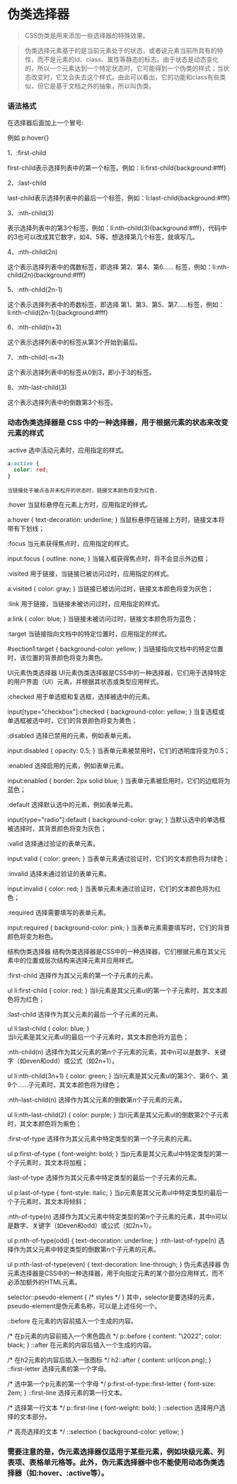 # 伪类选择器


> CSS伪类是用来添加一些选择器的特殊效果。


> 伪类选择元素基于的是当前元素处于的状态，或者说元素当前所具有的特性，而不是元素的id、class、属性等静态的标志。由于状态是动态变化的，所以一个元素达到一个特定状态时，它可能得到一个伪类的样式；当状态改变时，它又会失去这个样式。由此可以看出，它的功能和class有些类似，但它是基于文档之外的抽象，所以叫伪类。

### 语法格式

在选择器后面加上一个冒号:

例如 p:hover{}


1、:first-child

first-child表示选择列表中的第一个标签。例如：li:first-child{background:#fff}

2、:last-child

last-child表示选择列表中的最后一个标签，例如：li:last-child{background:#fff}

3、:nth-child(3)

表示选择列表中的第3个标签，例如：li:nth-child(3){background:#fff}，代码中的3也可以改成其它数字，如4、5等。想选择第几个标签，就填写几。

4、:nth-child(2n) 

这个表示选择列表中的偶数标签，即选择 第2、第4、第6…… 标签，例如：li:nth-child(2n){background:#fff}

5、:nth-child(2n-1)

这个表示选择列表中的奇数标签，即选择 第1、第3、第5、第7……标签，例如：li:nth-child(2n-1){background:#fff}

6、:nth-child(n+3)

这个表示选择列表中的标签从第3个开始到最后。

7、:nth-child(-n+3)

这个表示选择列表中的标签从0到3，即小于3的标签。

8、:nth-last-child(3)

这个表示选择列表中的倒数第3个标签。




### 动态伪类选择器是 CSS 中的一种选择器，用于根据元素的状态来改变元素的样式

:active
选中活动元素时，应用指定的样式。

```css
a:active {
  color: red;
}
```

```
当链接处于被点击并未松开的状态时，链接文本颜色将变为红色. 
```

:hover 
当鼠标悬停在元素上方时，应用指定的样式。

a:hover {
  text-decoration: underline;
}
当鼠标悬停在链接上方时，链接文本将带有下划线； 

:focus 
当元素获得焦点时，应用指定的样式。

input:focus {
  outline: none;
}
 当输入框获得焦点时，将不会显示外边框；

:visited 
用于链接，当链接已被访问过时，应用指定的样式。

a:visited {
  color: gray;
}
当链接已被访问过时，链接文本颜色将变为灰色；

:link 
用于链接，当链接未被访问过时，应用指定的样式。

a:link {
  color: blue;
}
当链接未被访问过时，链接文本颜色将为蓝色；

:target 
当链接指向文档中的特定位置时，应用指定的样式。

#section1:target {
  background-color: yellow;
}
当链接指向文档中的特定位置时，该位置的背景颜色将变为黄色。

UI元素伪类选择器
UI元素伪类选择器是CSS中的一种选择器，它们用于选择特定的用户界面（UI）元素，并根据其状态或类型应用样式。

:checked
用于单选框和复选框，选择被选中的元素。

input[type="checkbox"]:checked {
  background-color: yellow;
}
 当复选框或单选框被选中时，它们的背景颜色将变为黄色；

:disabled
选择已禁用的元素，例如表单元素。

input:disabled {
  opacity: 0.5;
}
 当表单元素被禁用时，它们的透明度将变为0.5；

:enabled
选择启用的元素，例如表单元素。

input:enabled {
  border: 2px solid blue;
}
 当表单元素被启用时，它们的边框将为蓝色；

:default
选择默认选中的元素，例如表单元素。

input[type="radio"]:default {
  background-color: gray;
}
 当默认选中的单选框被选择时，其背景颜色将变为灰色；

:valid
选择通过验证的表单元素。

input:valid {
  color: green;
}
 当表单元素通过验证时，它们的文本颜色将为绿色；

:invalid
选择未通过验证的表单元素。

input:invalid {
  color: red;
}
 当表单元素未通过验证时，它们的文本颜色将为红色；

:required
选择需要填写的表单元素。

input:required {
  background-color: pink;
}
 当表单元素需要填写时，它们的背景颜色将变为粉色。

 结构伪类选择器
结构伪类选择器是CSS中的一种选择器，它们根据元素在其父元素中的位置或层次结构来选择元素并应用样式。

:first-child
选择作为其父元素的第一个子元素的元素。

ul li:first-child {
  color: red;
}
 当li元素是其父元素ul的第一个子元素时，其文本颜色将为红色；

:last-child
选择作为其父元素的最后一个子元素的元素。

ul li:last-child {
  color: blue;
}        
 当li元素是其父元素ul的最后一个子元素时，其文本颜色将为蓝色；

:nth-child(n)
选择作为其父元素的第n个子元素的元素，其中n可以是数字、关键字（如even和odd）或公式（如2n+1）。

ul li:nth-child(3n+1) {
  color: green;
}
 当li元素是其父元素ul的第3个、第6个、第9个……子元素时，其文本颜色将为绿色；

:nth-last-child(n)
选择作为其父元素的倒数第n个子元素的元素。

ul li:nth-last-child(2) {
  color: purple;
}
 当li元素是其父元素ul的倒数第2个子元素时，其文本颜色将为紫色；

:first-of-type
选择作为其父元素中特定类型的第一个子元素的元素。

ul p:first-of-type {
  font-weight: bold;
}
 当p元素是其父元素ul中特定类型的第一个子元素时，其文本将加粗；

:last-of-type
选择作为其父元素中特定类型的最后一个子元素的元素。

ul p:last-of-type {
  font-style: italic;
}
 当p元素是其父元素ul中特定类型的最后一个子元素时，其文本将倾斜；

:nth-of-type(n)
选择作为其父元素中特定类型的第n个子元素的元素，其中n可以是数字、关键字（如even和odd）或公式（如2n+1）。

ul p:nth-of-type(odd) {
  text-decoration: underline;
}
:nth-last-of-type(n)
选择作为其父元素中特定类型的倒数第n个子元素的元素。

ul p:nth-last-of-type(even) {
  text-decoration: line-through;
}
伪元素选择器
伪元素选择器是CSS中的一种选择器，用于向指定元素的某个部分应用样式，而不必添加额外的HTML元素。

selector::pseudo-element {
  /* styles */
}
 其中，selector是要选择的元素，pseudo-element是伪元素名称，可以是上述任何一个。

::before
在元素的内容前插入一个生成的内容。

/* 在p元素的内容前插入一个黑色圆点 */
p::before {
  content: "\2022";
  color: black;
}
::after
在元素的内容后插入一个生成的内容。

/* 在h2元素的内容后插入一张图标 */
h2::after {
  content: url(icon.png);
}
::first-letter
选择元素的第一个字母。

/* 选中第一个p元素的第一个字母 */
p:first-of-type::first-letter {
  font-size: 2em;
}
::first-line
选择元素的第一行文本。

/* 选择第一行文本 */
p::first-line {
  font-weight: bold;
}
::selection
选择用户选择的文本部分。

/* 高亮选择的文本 */
::selection {
  background-color: yellow;
}

### 需要注意的是，伪元素选择器仅适用于某些元素，例如块级元素、列表项、表格单元格等。此外，伪元素选择器中也不能使用动态伪类选择器（如:hover、:active等）。